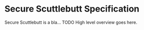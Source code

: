 # Secure Scuttlebutt Specification

Secure Scuttlebutt is a bla... TODO High level overview goes here.
